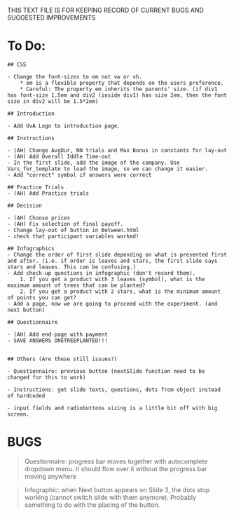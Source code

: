 THIS TEXT FILE IS FOR KEEPING RECORD OF CURRENT BUGS AND SUGGESTED IMPROVEMENTS


# To Do:

    ## CSS 

    - Change the font-sizes to em not vw or vh. 
        * em is a flexible property that depends on the users preference.
        * Careful: The property em inherits the parents' size. (if div1 has font-size 1.5em and div2 (inside div1) has size 2em, then the font size in div2 will be 1.5*2em) 
    
    ## Introduction

    - Add UvA Logo to introduction page. 

    ## Instructions

    - (AH) Change AvgDur, NN trials and Max Bonus in constants for lay-out
    - (AH) Add Overall Iddle Time-out
    - In the first slide, add the image of the company. Use Vars_for_template to load the image, so we can change it easier. 
    - Add "correct" symbol if answers were correct

    ## Practice Trials
    - (AH) Add Practice trials

    ## Decision

    - (AH) Choose prices
    - (AH) Fix selection of final payoff. 
    - Change lay-out of button in Between.html
    - check that participant variables worked!

    ## Infographics
    - Change the order of first slide depending on what is presented first and after. (i.e. if order is leaves and stars, the first slide says stars and leaves. This can be confusing.)
    - Add check-up questions in infographic (don't record them). 
        1. If you get a product with 3 leaves (symbol), what is the maximum amount of trees that can be planted?
        2. If you get a product with 2 stars, what is the minimum amount of points you can get?
    - Add a page, now we are going to proceed with the experiment. (and next button)

    ## Questionnaire

    - (AH) Add end-page with payment
    - SAVE ANSWERS ONETREEPLANTED!!! 


    ## Others (Are these still issues?)

    - Questionnaire: previous button (nextSlide function need to be changed for this to work)

    - Instructions: get slide texts, questions, dots from object instead of hardcoded

    - input fields and radiobuttons sizing is a little bit off with big screen.  

# BUGS 

> Questionnaire: progress bar moves together with autocomplete dropdown menu. It should flow over it without the progress bar moving anywhere

> Infographic: when Next button appears on Slide 3, the dots stop working (cannot switch slide with them anymore). Probably something to do with the placing of the button. 